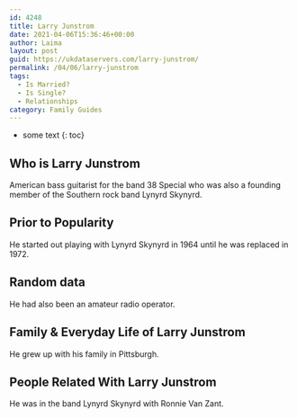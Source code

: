 ```yaml
---
id: 4248
title: Larry Junstrom
date: 2021-04-06T15:36:46+00:00
author: Laima
layout: post
guid: https://ukdataservers.com/larry-junstrom/
permalink: /04/06/larry-junstrom
tags:
  - Is Married?
  - Is Single?
  - Relationships
category: Family Guides
---
```


* some text
{: toc}


## Who is Larry Junstrom
                  
                  
                  
American bass guitarist for the band 38 Special who was also a founding member of the Southern rock band Lynyrd Skynyrd.
                  
              
            
              
            
                
                
                
## Prior to Popularity
                  
                  
                  
He started out playing with Lynyrd Skynyrd in 1964 until he was replaced in 1972.
                  
              
            
              
            
                
                
                
## Random data
                  
                  
                  
He had also been an amateur radio operator.
                  
              
            
              
            
                
                
                
## Family & Everyday Life of Larry Junstrom
                  
                  
                  
He grew up with his family in Pittsburgh.
                  
              
            
              
            
                
                
                
## People Related With Larry Junstrom
                  
                  
                  
He was in the band Lynyrd Skynyrd with Ronnie Van Zant.
                  
              
            
              
            
                
              
            
              
              
            
            
              
            
          
          
          